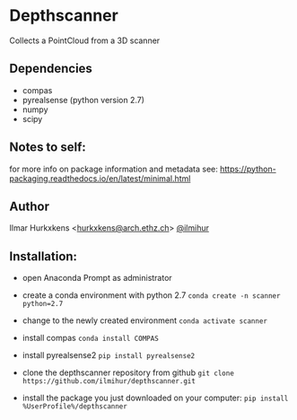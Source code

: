 # Depthscanner
Collects a PointCloud from a 3D scanner

## Dependencies
- compas
- pyrealsense (python version 2.7)
- numpy
- scipy

## Notes to self:
for more info on package information and metadata see:
https://python-packaging.readthedocs.io/en/latest/minimal.html

## Author

Ilmar Hurkxkens <<hurkxkens@arch.ethz.ch>> [@ilmihur](https://github.com/ilmihur/)

## Installation:
- open Anaconda Prompt as administrator
- create a conda environment with python 2.7 `conda create -n scanner python=2.7`
- change to the newly created environment `conda activate scanner`
- install compas `conda install COMPAS`
- install pyrealsense2 `pip install pyrealsense2`

- clone the depthscanner repository from github `git clone https://github.com/ilmihur/depthscanner.git`
- install the package you just downloaded on your computer: `pip install %UserProfile%/depthscanner`
